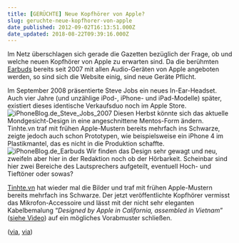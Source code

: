 ```yaml
---
title: [GERÜCHTE] Neue Kopfhörer von Apple?
slug: geruchte-neue-kopfhorer-von-apple
date_published: 2012-09-02T16:13:51.000Z
date_updated: 2018-08-22T09:39:16.000Z
---
```


Im Netz überschlagen sich gerade die Gazetten bezüglich der Frage, ob und welche neuen Kopfhörer von Apple zu erwarten sind. Da die berühmten [Earbuds](http://en.wikipedia.org/wiki/Apple_earbuds) bereits seit 2007 mit allen Audio-Geräten von Apple angeboten werden, so sind sich die Website einig, sind neue Geräte Pflicht. 

Im September 2008 präsentierte Steve Jobs ein neues In-Ear-Headset. Auch vier Jahre (und unzählige iPod-, iPhone- und iPad-Modelle) später, existiert dieses identische Verkaufsduo noch im Apple Store.
![iPhoneBlog.de_Steve_Jobs_2007](//picdump.thafaker.de/2012/09/iPhoneBlog.de_Steve_Jobs_2007-580x280.jpg)
Diesen Herbst könnte sich das aktuelle Mondgesicht-Design in eine angeschnittene Mentos-Form ändern. Tinhte.vn traf mit frühen Apple-Mustern bereits mehrfach ins Schwarze, zeigte jedoch auch schon Prototypen, wie beispielsweise ein iPhone 4 im Plastikmantel, das es nicht in die Produktion schaffte.
![iPhoneBlog.de_Earbuds](//picdump.thafaker.de/2012/09/iPhoneBlog.de_Earbuds-580x275.jpg)
Wir finden das Design sehr gewagt und neu, zweifeln aber hier in der Redaktion noch ob der Hörbarkeit. Scheinbar sind hier zwei Bereiche des Lautsprechers aufgeteilt, eventuell Hoch- und Tieftöner oder sowas?

[Tinhte.vn](http://www.tinhte.vn/threads/1485894/) hat wieder mal die Bilder und traf mit frühen Apple-Mustern bereits mehrfach ins Schwarze. Der jetzt veröffentlichte Kopfhörer vermisst das Mikrofon-Accessoire und lässt mit der nicht sehr eleganten Kabelbemalung “*Designed by Apple in California, assembled in Vietnam*” ([siehe Video](http://youtu.be/eVGmOzZyueA)) auf ein mögliches Vorabmuster schließen.

([via](http://www.iphoneblog.de/2012/09/02/apple-experimentiert-mit-neuem-kopfhorer-design/), [via](http://www.mactechnews.de/news/article/Sind-das-Apples-neue-Kopfhoerer-153859.html))
